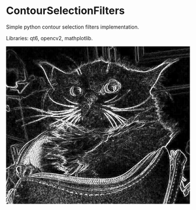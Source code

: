 # ContourSelectionFilters
Simple python contour selection filters implementation.

Libraries: qt6, opencv2, mathplotlib.

![alt text](chmonya.png)